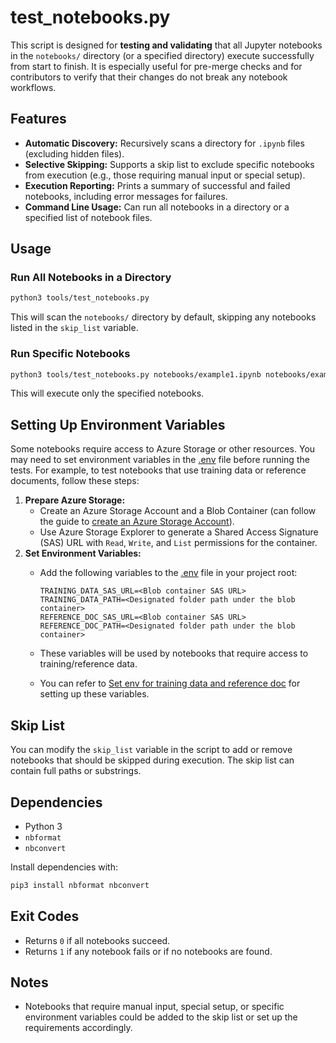 # test_notebooks.py

This script is designed for **testing and validating** that all Jupyter notebooks in the `notebooks/` directory (or a specified directory) execute successfully from start to finish. It is especially useful for pre-merge checks and for contributors to verify that their changes do not break any notebook workflows.

## Features
- **Automatic Discovery:** Recursively scans a directory for `.ipynb` files (excluding hidden files).
- **Selective Skipping:** Supports a skip list to exclude specific notebooks from execution (e.g., those requiring manual input or special setup).
- **Execution Reporting:** Prints a summary of successful and failed notebooks, including error messages for failures.
- **Command Line Usage:** Can run all notebooks in a directory or a specified list of notebook files.

## Usage

### Run All Notebooks in a Directory

```bash
python3 tools/test_notebooks.py
```
This will scan the `notebooks/` directory by default, skipping any notebooks listed in the `skip_list` variable.

### Run Specific Notebooks

```bash
python3 tools/test_notebooks.py notebooks/example1.ipynb notebooks/example2.ipynb
```
This will execute only the specified notebooks.

## Setting Up Environment Variables
Some notebooks require access to Azure Storage or other resources. You may need to set environment variables in the [.env](../notebooks/.env) file before running the tests. For example, to test notebooks that use training data or reference documents, follow these steps:

1. **Prepare Azure Storage:**
   - Create an Azure Storage Account and a Blob Container (can follow the guide to [create an Azure Storage Account](https://aka.ms/create-a-storage-account)).
   - Use Azure Storage Explorer to generate a Shared Access Signature (SAS) URL with `Read`, `Write`, and `List` permissions for the container.
2. **Set Environment Variables:**
   - Add the following variables to the [.env](../notebooks/.env) file in your project root:

     ```env
     TRAINING_DATA_SAS_URL=<Blob container SAS URL>
     TRAINING_DATA_PATH=<Designated folder path under the blob container>
     REFERENCE_DOC_SAS_URL=<Blob container SAS URL>
     REFERENCE_DOC_PATH=<Designated folder path under the blob container>
     ```
   - These variables will be used by notebooks that require access to training/reference data.
   - You can refer to [Set env for training data and reference doc](../docs/set_env_for_training_data_and_reference_doc.md) for setting up these variables.

## Skip List
You can modify the `skip_list` variable in the script to add or remove notebooks that should be skipped during execution. The skip list can contain full paths or substrings.

## Dependencies
- Python 3
- `nbformat`
- `nbconvert`

Install dependencies with:
```bash
pip3 install nbformat nbconvert
```

## Exit Codes
- Returns `0` if all notebooks succeed.
- Returns `1` if any notebook fails or if no notebooks are found.

## Notes
- Notebooks that require manual input, special setup, or specific environment variables could be added to the skip list or set up the requirements accordingly.
